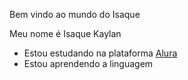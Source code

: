 Bem vindo ao mundo do Isaque

Meu nome é Isaque Kaylan
- Estou estudando na plataforma [Alura](https://www.alura.com.br/)
- Estou aprendendo a linguagem









